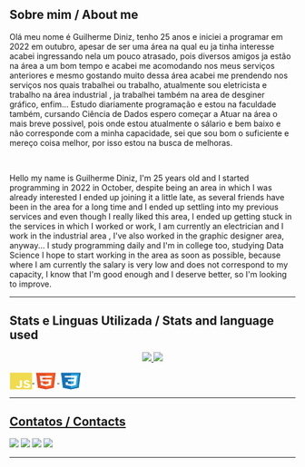 <h2> Sobre mim / About me </h2>

<p> Olá meu nome é Guilherme Diniz, tenho 25 anos e iniciei a programar em 2022 em outubro, apesar de ser uma área na qual eu ja tinha interesse
    acabei ingressando nela um pouco atrasado, pois diversos amigos ja estão na área a um bom tempo e acabei me acomodando nos meus serviços anteriores
    e mesmo gostando muito dessa área acabei me prendendo nos serviços nos quais trabalhei ou trabalho, atualmente sou eletricista e trabalho na área industrial
    , ja trabalhei também na area de desginer gráfico, enfim... Estudo diariamente programação e estou na faculdade também, cursando Ciência de Dados
    espero começar a Atuar na área o mais breve possivel, pois onde estou atualmente o sálario e bem baixo e não corresponde com a minha capacidade, sei
    que sou bom o suficiente e mereço coisa melhor, por isso estou na busca de melhoras.  </p> <br>
    <p> Hello my name is Guilherme Diniz, I'm 25 years old and I started programming in 2022 in October, despite being an area in which I was already interested
        I ended up joining it a little late, as several friends have been in the area for a long time and I ended up settling into my previous services
        and even though I really liked this area, I ended up getting stuck in the services in which I worked or work, I am currently an electrician and I work in the industrial area
        , I've also worked in the graphic designer area, anyway... I study programming daily and I'm in college too, studying Data Science
        I hope to start working in the area as soon as possible, because where I am currently the salary is very low and does not correspond to my capacity, I know
        that I'm good enough and I deserve better, so I'm looking to improve. </p>
<hr>
<h2> Stats e Linguas Utilizada / Stats and language used</h2>

<div align="center">
  <a href="https://github.com/rafaballerini">
  <img height="180em" src="https://github-readme-stats.vercel.app/api?username=Dinizg97&show_icons=true&theme=monokai&include_all_commits=true&count_private=true"/>
  <img height="180em" src="https://github-readme-stats.vercel.app/api/top-langs/?username=Dinizg97&layout=compact&langs_count=7&theme=monokai"/>
</div>
  
  <div style="display: inline_block"><br>
   <img align="center" alt="Rafa-Js" height="30" width="40" src="https://raw.githubusercontent.com/devicons/devicon/master/icons/javascript/javascript-plain.svg">
   <img align="center" alt="Rafa-HTML" height="30" width="40" src="https://raw.githubusercontent.com/devicons/devicon/master/icons/html5/html5-original.svg">
   <img align="center" alt="Rafa-CSS" height="30" width="40" src="https://raw.githubusercontent.com/devicons/devicon/master/icons/css3/css3-original.svg">
  </div>
  
  <hr>
  
  <h2> Contatos / Contacts </h2>
  
  <div> 
  <a href="https://instagram.com/dinizg97/" target="_blank"><img src="https://img.shields.io/badge/-Instagram-%23E4405F?style=for-the-badge&logo=instagram&logoColor=white" target="_blank"></a>
 	<a href="https://discord.gg/SnoX#2906" target="_blank"><img src="https://img.shields.io/badge/Discord-7289DA?style=for-the-badge&logo=discord&logoColor=white" target="_blank"></a> 
  <a href = "mailto:dinizg1404@gmail.com"><img src="https://img.shields.io/badge/-Gmail-%23333?style=for-the-badge&logo=gmail&logoColor=white" target="_blank"></a>
  <a href="https://www.linkedin.com/in/guilherme-diniz-b7a701248/" target="_blank"><img src="https://img.shields.io/badge/-LinkedIn-%230077B5?style=for-the-badge&logo=linkedin&logoColor=white" target="_blank"></a> 
  <hr>
    
    
    
